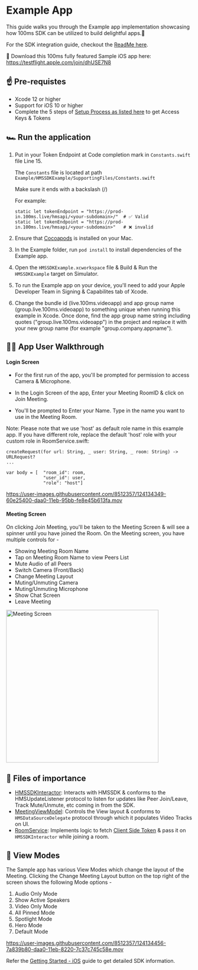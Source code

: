 # Example App

This guide walks you through the Example app implementation showcasing how 100ms SDK can be utilized to build delightful apps.🤩

For the SDK integration guide, checkout the [ReadMe here](https://github.com/100mslive/100ms-ios-sdk/).

📲 Download this 100ms fully featured Sample iOS app here: https://testflight.apple.com/join/dhUSE7N8

## ☝️ Pre-requistes
- Xcode 12 or higher
- Support for iOS 10 or higher
- Complete the 5 steps of [Setup Process as listed here](https://github.com/100mslive/100ms-ios-sdk#-setup-guide) to get Access Keys & Tokens 

## 🏎 Run the application
1. Put in your Token Endpoint at Code completion mark in `Constants.swift` file Line 15. 

    The `Constants` file is located at path `Example/HMSSDKExample/SupportingFiles/Constants.swift` 

    Make sure it ends with a backslash (/)

    For example:
    ```
    static let tokenEndpoint = "https://prod-in.100ms.live/hmsapi/<your-subdomain>/"  # ✅ Valid
    static let tokenEndpoint = "https://prod-in.100ms.live/hmsapi/<your-subdomain>"   # ❌ invalid
    ```
2. Ensure that [Cocoapods](https://cocoapods.org/) is installed on your Mac.
3. In the Example folder, run `pod install` to install dependencies of the Example app.
4. Open the `HMSSDKExample.xcworkspace` file & Build & Run the `HMSSDKExample` target on Simulator.
5. To run the Example app on your device, you'll need to add your Apple Developer Team in Signing & Capabilites tab of Xcode.
6. Change the bundle id (live.100ms.videoapp) and app group name (group.live.100ms.videoapp) to something unique when running this example in Xcode. Once done, find the app group name string including quotes ("group.live.100ms.videoapp") in the project and replace it with your new group name (for example "group.company.appname").

## 🚶‍♀️ App User Walkthrough

#### Login Screen
- For the first run of the app, you'll be prompted for permission to access Camera & Microphone.

- In the Login Screen of the app, Enter your Meeting RoomID & click on Join Meeting.

- You'll be prompted to Enter your Name. Type in the name you want to use in the Meeting Room. 

Note: Please note that we use 'host' as default role name in this example app. If you have different role, replace the default 'host' role with your custom role in RoomService.swift:

```
createRequest(for url: String, _ user: String, _ room: String) -> URLRequest?
...

var body = [  "room_id": room,
              "user_id": user,
              "role": "host"]

```

https://user-images.githubusercontent.com/8512357/124134349-60e25400-daa0-11eb-95bb-fe8e45b613fa.mov


#### Meeting Screen
On clicking Join Meeting, you'll be taken to the Meeting Screen & will see a spinner until you have joined the Room. On the Meeting screen, you have multiple controls for - 
- Showing Meeting Room Name
- Tap on Meeting Room Name to view Peers List
- Mute Audio of all Peers
- Switch Camera (Front/Back)
- Change Meeting Layout
- Muting/Unmuting Camera
- Muting/Unmuting Microphone
- Show Chat Screen
- Leave Meeting 

<img width="412" alt="Meeting Screen" src="https://user-images.githubusercontent.com/8512357/124134849-e1a15000-daa0-11eb-89bd-22c0bc24ba1e.png">

## 📁 Files of importance 
- [HMSSDKInteractor](https://github.com/100mslive/100ms-ios-sdk/blob/main/Example/HMSSDKExample/Meeting/HMSSDKInteractor.swift): Interacts with HMSSDK & conforms to the HMSUpdateListener protocol to listen for updates like Peer Join/Leave, Track Mute/Unmute, etc coming in from the SDK.
- [MeetingViewModel](https://github.com/100mslive/100ms-ios-sdk/blob/main/Example/HMSSDKExample/Meeting/MeetingViewModel.swift): Controls the View layout & conforms to `HMSDataSourceDelegate` protocol through which it populates Video Tracks on UI.
- [RoomService](https://github.com/100mslive/100ms-ios-sdk/blob/main/Example/HMSSDKExample/Meeting/RoomService.swift): Implements logic to fetch [Client Side Token](https://docs.100ms.live/v2/server-side/Generate-client-side-token) & pass it on `HMSSDKInteractor` while joining a room.

## 🤩 View Modes

The Sample app has various View Modes which change the layout of the Meeting. Clicking the Change Meeting Layout button on the top right of the screen shows the following Mode options - 
1. Audio Only Mode
2. Show Active Speakers
3. Video Only Mode
4. All Pinned Mode
5. Spotlight Mode
6. Hero Mode
7. Default Mode

https://user-images.githubusercontent.com/8512357/124134456-7a839b80-daa0-11eb-8220-7c37c745c58e.mov



Refer the [Getting Started - iOS](https://docs.100ms.live/v2/client-sdks/Getting-Started-iOS) guide to get detailed SDK information.
